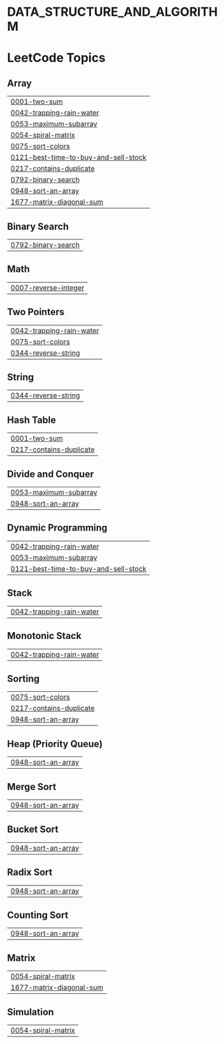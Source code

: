 # DATA_STRUCTURE_AND_ALGORITHM
<!---LeetCode Topics Start-->
# LeetCode Topics
## Array
|  |
| ------- |
| [0001-two-sum](https://github.com/dukarevaishnavi/DATA_STRUCTURE_AND_ALGORITHM/tree/master/0001-two-sum) |
| [0042-trapping-rain-water](https://github.com/dukarevaishnavi/DATA_STRUCTURE_AND_ALGORITHM/tree/master/0042-trapping-rain-water) |
| [0053-maximum-subarray](https://github.com/dukarevaishnavi/DATA_STRUCTURE_AND_ALGORITHM/tree/master/0053-maximum-subarray) |
| [0054-spiral-matrix](https://github.com/dukarevaishnavi/DATA_STRUCTURE_AND_ALGORITHM/tree/master/0054-spiral-matrix) |
| [0075-sort-colors](https://github.com/dukarevaishnavi/DATA_STRUCTURE_AND_ALGORITHM/tree/master/0075-sort-colors) |
| [0121-best-time-to-buy-and-sell-stock](https://github.com/dukarevaishnavi/DATA_STRUCTURE_AND_ALGORITHM/tree/master/0121-best-time-to-buy-and-sell-stock) |
| [0217-contains-duplicate](https://github.com/dukarevaishnavi/DATA_STRUCTURE_AND_ALGORITHM/tree/master/0217-contains-duplicate) |
| [0792-binary-search](https://github.com/dukarevaishnavi/DATA_STRUCTURE_AND_ALGORITHM/tree/master/0792-binary-search) |
| [0948-sort-an-array](https://github.com/dukarevaishnavi/DATA_STRUCTURE_AND_ALGORITHM/tree/master/0948-sort-an-array) |
| [1677-matrix-diagonal-sum](https://github.com/dukarevaishnavi/DATA_STRUCTURE_AND_ALGORITHM/tree/master/1677-matrix-diagonal-sum) |
## Binary Search
|  |
| ------- |
| [0792-binary-search](https://github.com/dukarevaishnavi/DATA_STRUCTURE_AND_ALGORITHM/tree/master/0792-binary-search) |
## Math
|  |
| ------- |
| [0007-reverse-integer](https://github.com/dukarevaishnavi/DATA_STRUCTURE_AND_ALGORITHM/tree/master/0007-reverse-integer) |
## Two Pointers
|  |
| ------- |
| [0042-trapping-rain-water](https://github.com/dukarevaishnavi/DATA_STRUCTURE_AND_ALGORITHM/tree/master/0042-trapping-rain-water) |
| [0075-sort-colors](https://github.com/dukarevaishnavi/DATA_STRUCTURE_AND_ALGORITHM/tree/master/0075-sort-colors) |
| [0344-reverse-string](https://github.com/dukarevaishnavi/DATA_STRUCTURE_AND_ALGORITHM/tree/master/0344-reverse-string) |
## String
|  |
| ------- |
| [0344-reverse-string](https://github.com/dukarevaishnavi/DATA_STRUCTURE_AND_ALGORITHM/tree/master/0344-reverse-string) |
## Hash Table
|  |
| ------- |
| [0001-two-sum](https://github.com/dukarevaishnavi/DATA_STRUCTURE_AND_ALGORITHM/tree/master/0001-two-sum) |
| [0217-contains-duplicate](https://github.com/dukarevaishnavi/DATA_STRUCTURE_AND_ALGORITHM/tree/master/0217-contains-duplicate) |
## Divide and Conquer
|  |
| ------- |
| [0053-maximum-subarray](https://github.com/dukarevaishnavi/DATA_STRUCTURE_AND_ALGORITHM/tree/master/0053-maximum-subarray) |
| [0948-sort-an-array](https://github.com/dukarevaishnavi/DATA_STRUCTURE_AND_ALGORITHM/tree/master/0948-sort-an-array) |
## Dynamic Programming
|  |
| ------- |
| [0042-trapping-rain-water](https://github.com/dukarevaishnavi/DATA_STRUCTURE_AND_ALGORITHM/tree/master/0042-trapping-rain-water) |
| [0053-maximum-subarray](https://github.com/dukarevaishnavi/DATA_STRUCTURE_AND_ALGORITHM/tree/master/0053-maximum-subarray) |
| [0121-best-time-to-buy-and-sell-stock](https://github.com/dukarevaishnavi/DATA_STRUCTURE_AND_ALGORITHM/tree/master/0121-best-time-to-buy-and-sell-stock) |
## Stack
|  |
| ------- |
| [0042-trapping-rain-water](https://github.com/dukarevaishnavi/DATA_STRUCTURE_AND_ALGORITHM/tree/master/0042-trapping-rain-water) |
## Monotonic Stack
|  |
| ------- |
| [0042-trapping-rain-water](https://github.com/dukarevaishnavi/DATA_STRUCTURE_AND_ALGORITHM/tree/master/0042-trapping-rain-water) |
## Sorting
|  |
| ------- |
| [0075-sort-colors](https://github.com/dukarevaishnavi/DATA_STRUCTURE_AND_ALGORITHM/tree/master/0075-sort-colors) |
| [0217-contains-duplicate](https://github.com/dukarevaishnavi/DATA_STRUCTURE_AND_ALGORITHM/tree/master/0217-contains-duplicate) |
| [0948-sort-an-array](https://github.com/dukarevaishnavi/DATA_STRUCTURE_AND_ALGORITHM/tree/master/0948-sort-an-array) |
## Heap (Priority Queue)
|  |
| ------- |
| [0948-sort-an-array](https://github.com/dukarevaishnavi/DATA_STRUCTURE_AND_ALGORITHM/tree/master/0948-sort-an-array) |
## Merge Sort
|  |
| ------- |
| [0948-sort-an-array](https://github.com/dukarevaishnavi/DATA_STRUCTURE_AND_ALGORITHM/tree/master/0948-sort-an-array) |
## Bucket Sort
|  |
| ------- |
| [0948-sort-an-array](https://github.com/dukarevaishnavi/DATA_STRUCTURE_AND_ALGORITHM/tree/master/0948-sort-an-array) |
## Radix Sort
|  |
| ------- |
| [0948-sort-an-array](https://github.com/dukarevaishnavi/DATA_STRUCTURE_AND_ALGORITHM/tree/master/0948-sort-an-array) |
## Counting Sort
|  |
| ------- |
| [0948-sort-an-array](https://github.com/dukarevaishnavi/DATA_STRUCTURE_AND_ALGORITHM/tree/master/0948-sort-an-array) |
## Matrix
|  |
| ------- |
| [0054-spiral-matrix](https://github.com/dukarevaishnavi/DATA_STRUCTURE_AND_ALGORITHM/tree/master/0054-spiral-matrix) |
| [1677-matrix-diagonal-sum](https://github.com/dukarevaishnavi/DATA_STRUCTURE_AND_ALGORITHM/tree/master/1677-matrix-diagonal-sum) |
## Simulation
|  |
| ------- |
| [0054-spiral-matrix](https://github.com/dukarevaishnavi/DATA_STRUCTURE_AND_ALGORITHM/tree/master/0054-spiral-matrix) |
<!---LeetCode Topics End-->